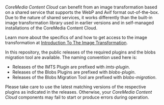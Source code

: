 _CoreMedia Content Cloud_ can benefit from an image transformation based on a shared service that supports
the WebP and Avif format out-of-the-box. Due to the nature of shared services, it works differently than the built-in
image transformation library used in earlier versions and in self-managed installations of the CoreMedia Content Cloud.

Learn more about the specifics of and how to get access to the image transformation at
[Introduction To The Image Transformation](https://documentation.coremedia.com/coremedia-services/image-transformation/).

In this repository, the public releases of the required plugins and the blobs migration tool are available. The naming convention
used here is:

* Releases of the IMTS Plugin are prefixed with _imts-plugin_.
* Releases of the Blobs Plugins are prefixed with _blobs-plugin_.
* Releases of the Blobs Migration Tool are prefixed with _blobs-migration_.

Please take care to use the latest matching versions of the respective plugins as indicated in the releases. Otherwise, your 
_CoreMedia Content Cloud_ components may fail to start or produce errors during operation.
